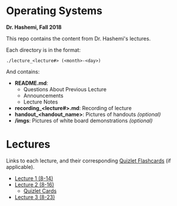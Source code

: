 # Operating Systems
**Dr. Hashemi, Fall 2018**

This repo contains the content from Dr. Hashemi's lectures. 

Each directory is in the format:

`./lecture_<lecture#> (<month>-<day>)`

And contains:
- **README.md**:
    - Questions About Previous Lecture
    - Announcements
    - Lecture Notes
- **recording_<lecture#>.md**: Recording of lecture
- **handout_<handout_name>**: Pictures of handouts *(optional)*
- **/imgs**: Pictures of white board demonstrations *(optional)*

# Lectures
Links to each lecture, and their corresponding [Quizlet Flashcards](https://quizlet.com/evan_a__bonsignori/folders/operating-systems) (if applicable).
- [Lecture 1 (8-14)](./lecture_1%20(8-14))
- [Lecture 2 (8-16)](./lecture_2%20(8-16))
    - [Quizlet Cards](https://quizlet.com/_53iowl)
- [Lecture 3 (8-23)](./lecture_3%20(8-23))
